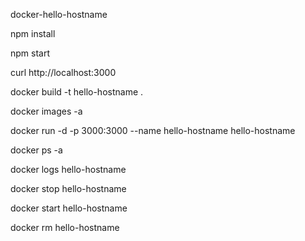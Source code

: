 docker-hello-hostname

npm install

npm start

curl http://localhost:3000

docker build -t hello-hostname .

docker images -a

docker run -d -p 3000:3000 --name hello-hostname hello-hostname

docker ps -a

docker logs hello-hostname

docker stop hello-hostname

docker start hello-hostname

docker rm hello-hostname
